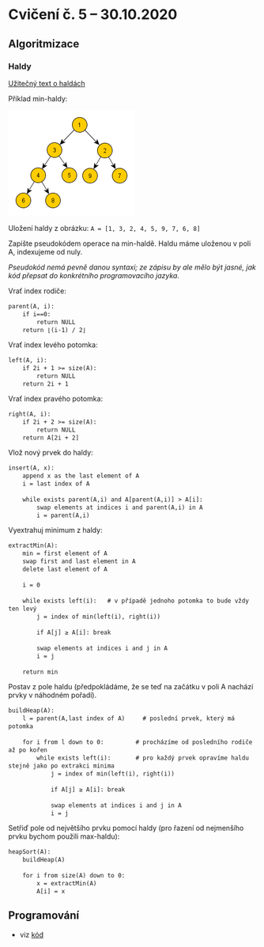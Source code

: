 # Cvičení č. 5 – 30.10.2020

## Algoritmizace

### Haldy

[Užitečný text o haldách](https://turing.cz/~tom/efa/texty/20-heap.pdf)

Příklad min-haldy:

![min_heap_ex](min_heap_ex.png)

Uložení haldy z obrázku: `A = [1, 3, 2, 4, 5, 9, 7, 6, 8]`

Zapište pseudokódem operace na min-haldě. Haldu máme uloženou v poli A, indexujeme od nuly.


*Pseudokód nemá pevně danou syntaxi; ze zápisu by ale mělo být jasné, jak kód přepsat do konkrétního programovacího jazyka.*


Vrať index rodiče:
```
parent(A, i):
    if i==0:
        return NULL
    return ⌊(i-1) / 2⌋
```

Vrať index levého potomka:
```
left(A, i):
    if 2i + 1 >= size(A):
        return NULL
    return 2i + 1
```

Vrať index pravého potomka:
```
right(A, i):
    if 2i + 2 >= size(A):
        return NULL
    return A[2i + 2]
```

Vlož nový prvek do haldy:
```
insert(A, x):
    append x as the last element of A
    i = last index of A

    while exists parent(A,i) and A[parent(A,i)] > A[i]:
        swap elements at indices i and parent(A,i) in A
        i = parent(A,i)
```

Vyextrahuj minimum z haldy:
```
extractMin(A):
    min = first element of A
    swap first and last element in A
    delete last element of A

    i = 0

    while exists left(i):   # v případě jednoho potomka to bude vždy ten levý
        j = index of min(left(i), right(i))

        if A[j] ≥ A[i]: break
        
        swap elements at indices i and j in A
        i = j

    return min
```

Postav z pole haldu (předpokládáme, že se teď na začátku v poli A nachází prvky v náhodném pořadí).
```
buildHeap(A):
    l = parent(A,last index of A)     # poslední prvek, který má potomka

    for i from l down to 0:         # procházíme od posledního rodiče až po kořen
        while exists left(i):       # pro každý prvek opravíme haldu stejně jako po extrakci minima
            j = index of min(left(i), right(i))

            if A[j] ≥ A[i]: break
            
            swap elements at indices i and j in A
            i = j
```

Setřiď pole od největšího prvku pomocí haldy (pro řazení od nejmenšího prvku bychom použili max-haldu):
```
heapSort(A):
    buildHeap(A)

    for i from size(A) down to 0:
        x = extractMin(A)
        A[i] = x
```

## Programování
- viz [kód](lab05.py)